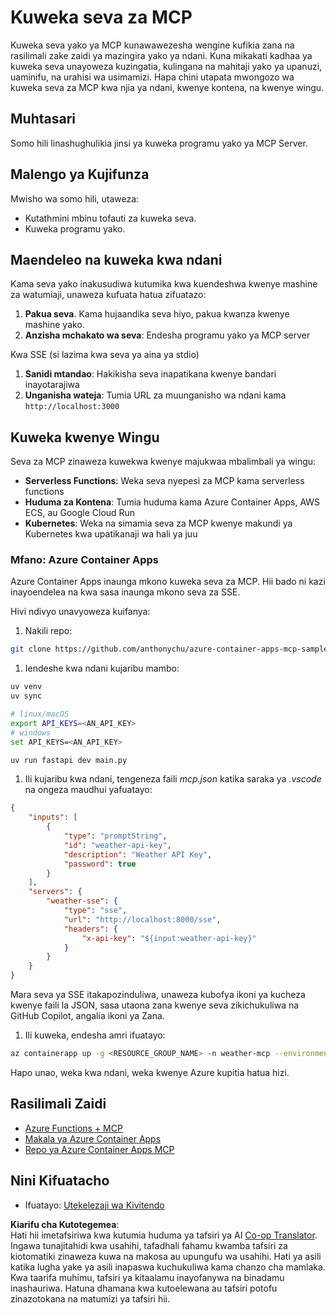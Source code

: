 <!--
CO_OP_TRANSLATOR_METADATA:
{
  "original_hash": "1d9dc83260576b76f272d330ed93c51f",
  "translation_date": "2025-07-13T22:10:33+00:00",
  "source_file": "03-GettingStarted/09-deployment/README.md",
  "language_code": "sw"
}
-->
# Kuweka seva za MCP

Kuweka seva yako ya MCP kunawawezesha wengine kufikia zana na rasilimali zake zaidi ya mazingira yako ya ndani. Kuna mikakati kadhaa ya kuweka seva unayoweza kuzingatia, kulingana na mahitaji yako ya upanuzi, uaminifu, na urahisi wa usimamizi. Hapa chini utapata mwongozo wa kuweka seva za MCP kwa njia ya ndani, kwenye kontena, na kwenye wingu.

## Muhtasari

Somo hili linashughulikia jinsi ya kuweka programu yako ya MCP Server.

## Malengo ya Kujifunza

Mwisho wa somo hili, utaweza:

- Kutathmini mbinu tofauti za kuweka seva.
- Kuweka programu yako.

## Maendeleo na kuweka kwa ndani

Kama seva yako inakusudiwa kutumika kwa kuendeshwa kwenye mashine za watumiaji, unaweza kufuata hatua zifuatazo:

1. **Pakua seva**. Kama hujaandika seva hiyo, pakua kwanza kwenye mashine yako.  
1. **Anzisha mchakato wa seva**: Endesha programu yako ya MCP server

Kwa SSE (si lazima kwa seva ya aina ya stdio)

1. **Sanidi mtandao**: Hakikisha seva inapatikana kwenye bandari inayotarajiwa  
1. **Unganisha wateja**: Tumia URL za muunganisho wa ndani kama `http://localhost:3000`

## Kuweka kwenye Wingu

Seva za MCP zinaweza kuwekwa kwenye majukwaa mbalimbali ya wingu:

- **Serverless Functions**: Weka seva nyepesi za MCP kama serverless functions  
- **Huduma za Kontena**: Tumia huduma kama Azure Container Apps, AWS ECS, au Google Cloud Run  
- **Kubernetes**: Weka na simamia seva za MCP kwenye makundi ya Kubernetes kwa upatikanaji wa hali ya juu

### Mfano: Azure Container Apps

Azure Container Apps inaunga mkono kuweka seva za MCP. Hii bado ni kazi inayoendelea na kwa sasa inaunga mkono seva za SSE.

Hivi ndivyo unavyoweza kuifanya:

1. Nakili repo:

  ```sh
  git clone https://github.com/anthonychu/azure-container-apps-mcp-sample.git
  ```

1. Iendeshe kwa ndani kujaribu mambo:

  ```sh
  uv venv
  uv sync

  # linux/macOS
  export API_KEYS=<AN_API_KEY>
  # windows
  set API_KEYS=<AN_API_KEY>

  uv run fastapi dev main.py
  ```

1. Ili kujaribu kwa ndani, tengeneza faili *mcp.json* katika saraka ya *.vscode* na ongeza maudhui yafuatayo:

  ```json
  {
      "inputs": [
          {
              "type": "promptString",
              "id": "weather-api-key",
              "description": "Weather API Key",
              "password": true
          }
      ],
      "servers": {
          "weather-sse": {
              "type": "sse",
              "url": "http://localhost:8000/sse",
              "headers": {
                  "x-api-key": "${input:weather-api-key}"
              }
          }
      }
  }
  ```

  Mara seva ya SSE itakapozinduliwa, unaweza kubofya ikoni ya kucheza kwenye faili la JSON, sasa utaona zana kwenye seva zikichukuliwa na GitHub Copilot, angalia ikoni ya Zana.

1. Ili kuweka, endesha amri ifuatayo:

  ```sh
  az containerapp up -g <RESOURCE_GROUP_NAME> -n weather-mcp --environment mcp -l westus --env-vars API_KEYS=<AN_API_KEY> --source .
  ```

Hapo unao, weka kwa ndani, weka kwenye Azure kupitia hatua hizi.

## Rasilimali Zaidi

- [Azure Functions + MCP](https://learn.microsoft.com/en-us/samples/azure-samples/remote-mcp-functions-dotnet/remote-mcp-functions-dotnet/)
- [Makala ya Azure Container Apps](https://techcommunity.microsoft.com/blog/appsonazureblog/host-remote-mcp-servers-in-azure-container-apps/4403550)
- [Repo ya Azure Container Apps MCP](https://github.com/anthonychu/azure-container-apps-mcp-sample)

## Nini Kifuatacho

- Ifuatayo: [Utekelezaji wa Kivitendo](../../04-PracticalImplementation/README.md)

**Kiarifu cha Kutotegemea**:  
Hati hii imetafsiriwa kwa kutumia huduma ya tafsiri ya AI [Co-op Translator](https://github.com/Azure/co-op-translator). Ingawa tunajitahidi kwa usahihi, tafadhali fahamu kwamba tafsiri za kiotomatiki zinaweza kuwa na makosa au upungufu wa usahihi. Hati ya asili katika lugha yake ya asili inapaswa kuchukuliwa kama chanzo cha mamlaka. Kwa taarifa muhimu, tafsiri ya kitaalamu inayofanywa na binadamu inashauriwa. Hatuna dhamana kwa kutoelewana au tafsiri potofu zinazotokana na matumizi ya tafsiri hii.